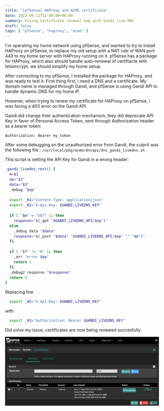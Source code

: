 ```yaml
---
title: "[pfSense] HAProxy and ACME certificate"
date: 2023-09-11T12:00:00+08:00
summary: Fixing Certificate renewal bug with Gandi live DNS
draft: false
tags: [ "pfsense", "haproxy", "acme" ]
---
```

I'm operating my home network using pfSense, and wanted to try to install HAProxy on pfSense, to replace my old setup with a NAT rule of WAN port 443 to my home server with HAProxy running on it. pfSense has a package for HAProxy, which also should handle auto-renewal of certifiacte with letsencrypt, we should simplify my home setup.

After connecting to my pfSense, I installed the package for HAProxy, and was ready to test it. First thing first, i need a DNS and a certificate. My domain name is managed through Gandi, and pfSense is using Gandi API to handle dynamic DNS for my home IP.

However, when trying to renew my certificate for HAProxy on pfSense, i was facing a 403 error on the Gandi API.

Gandi did change their authentication mechanism, they did deprecate API Key in favor of Personal Access Token, sent through Authorization header as a bearer token:

```
Authorization: Bearer my_token
```

After some debugging on the unauthorized error from Gandi, the culprit was the following file : `/usr/local/pkg/acme/dnsapi/dns_gandi_livedns.sh`

This script is setting the API Key for Gandi in a wrong header:

```sh
_gandi_livedns_rest() {
  m=$1
  ep="$2"
  data="$3"
  _debug "$ep"

  export _H1="Content-Type: application/json"
  export _H2="X-Api-Key: $GANDI_LIVEDNS_KEY"

  if [ "$m" = "GET" ]; then
    response="$(_get "$GANDI_LIVEDNS_API/$ep")"
  else
    _debug data "$data"
    response="$(_post "$data" "$GANDI_LIVEDNS_API/$ep" "" "$m")"
  fi

  if [ "$?" != "0" ]; then
    _err "error $ep"
    return 1
  fi
  _debug2 response "$response"
  return 0
}
```

Replacing line
```sh
  export _H2="X-Api-Key: $GANDI_LIVEDNS_KEY"
```
with
```sh
  export _H2="Authorization: Bearer $GANDI_LIVEDNS_KEY"
```
Did solve my issue, certificates are now being renewed succesfully.

![Certificate renewal](img/certificate-renewal.png)
